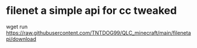 # filenet a simple api for cc tweaked

wget run https://raw.githubusercontent.com/TNTDOG99/QLC_minecraft/main/filenetapi/download

